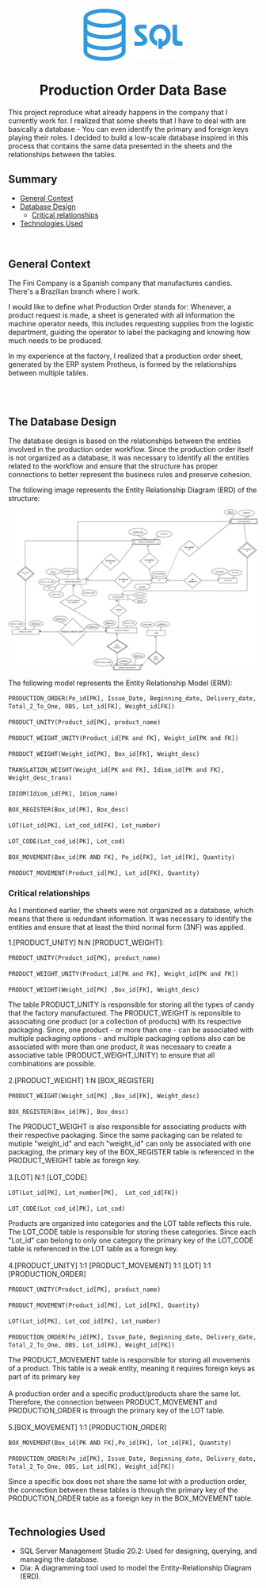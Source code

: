 <p width="100%" align="center">
    <img src="./images/sql.png" width="200px">
</p>    
<h1 id = "projectDescription" align="center">Production Order Data Base</h1>
<p>This project reproduce what already happens in the company that I currently work for. I realized that some sheets that I have to deal with are basically a database - You can even identify the primary and foreign keys playing their roles. I decided to build a low-scale database inspired in this process that contains the same data presented in the sheets and the relationships between the tables. </p>


## Summary

<ul>
    <li><a href = "#context">General Context</a></li>
    <li><a href = "#databasedesign">Database Design</a><ul>
    <li><a href = "#relationships">Critical relationships</a></li></ul></li>
    <li><a href = "#Technologies">Technologies Used</a></li>
</ul>

<br>
<h2 id="context"> General Context </h2>
<p>The Fini Company is a Spanish company that manufactures candies. There's a Brazilian branch where I work.</p>

<p>I would like to define what Production Order stands for: Whenever, a product request is made, a sheet is generated with all information the machine operator needs, this includes requesting supplies from the logistic department, guiding the operator to label the packaging and knowing how much needs to be produced. </p>

<p>In my experience at the factory, I realized that a production order sheet, generated by the ERP system Protheus, is formed by the relationships between multiple tables.</p><br><br>
<h2 id="databasedesign">The Database Design</h2>
<p>The database design is based on the relationships between the entities involved in the production order workflow. Since the production order itself is not organized as a database, it was necessary to identify all the entities related to the workflow and ensure that the structure has proper connections to better represent the business rules and preserve cohesion.</p>

<p>The following image represents the Entity Relationship Diagram (ERD) of the structure:</p>
<img src="images/erd.jpeg" style-width: 100%; height: auto;>

<p>The following model represents the Entity Relationship Model (ERM):
    
    PRODUCTION_ORDER(Po_id[PK], Issue_Date, Beginning_date, Delivery_date, Total_2_To_One, OBS, Lot_id[FK], Weight_id[FK])

    PRODUCT_UNITY(Product_id[PK], product_name) 

    PRODUCT_WEIGHT_UNITY(Product_id[PK and FK], Weight_id[PK and FK]) 

    PRODUCT_WEIGHT(Weight_id[PK], Box_id[FK], Weight_desc)

    TRANSLATION_WEIGHT(Weight_id[PK and FK], Idiom_id[PK and FK], Weight_desc_trans)

    IDIOM(Idiom_id[PK], Idiom_name)

    BOX_REGISTER(Box_id[PK], Box_desc) 	

    LOT(Lot_id[PK], Lot_cod_id[FK], Lot_number) 

    LOT_CODE(Lot_cod_id[PK], Lot_cod)
    
    BOX_MOVEMENT(Box_id[PK AND FK], Po_id[FK], lot_id[FK], Quantity)

    PRODUCT_MOVEMENT(Product_id[PK], Lot_id[FK], Quantity)
 </p>
 <h3 id="relationships"> Critical relationships</h3>
 <p>As I mentioned earlier, the sheets were not organized as a database, which means that there is redundant  information. It was necessary to identify the entities and ensure that at least the third normal form (3NF) was applied.</p>

1.[PRODUCT_UNITY] N:N [PRODUCT_WEIGHT]:
 

    PRODUCT_UNITY(Product_id[PK], product_name) 

    PRODUCT_WEIGHT_UNITY(Product_id[PK and FK], Weight_id[PK and FK]) 

    PRODUCT_WEIGHT(Weight_id[PK] ,Box_id[FK], Weight_desc)   
The table PRODUCT_UNITY is responsible for storing all the types of candy that the factory manufactured. The PRODUCT_WEIGHT is reponsible to associating one product (or a collection of products) with its respective packaging.  Since, one product - or more than one - can be associated with multiple packaging options - and multiple packaging options also can be associated with more than one product, it was necessary to create a associative table (PRODUCT_WEIGHT_UNITY) to ensure that all combinations are possible. 
<br>
<br>
2.[PRODUCT_WEIGHT] 1:N [BOX_REGISTER]

    PRODUCT_WEIGHT(Weight_id[PK] ,Box_id[FK], Weight_desc)

    BOX_REGISTER(Box_id[PK], Box_desc) 	
The PRODUCT_WEIGHT is also responsible for associating products with their respective packaging. Since the same packaging can be related to mutiple "weight_id" and each "weight_id" can only be associated with one packaging, the primary key of the BOX_REGISTER table is referenced in the PRODUCT_WEIGHT table as foreign key.
<br>
<br>
3.[LOT] N:1 [LOT_CODE]

    LOT(Lot_id[PK], Lot_number[PK],  Lot_cod_id[FK]) 

    LOT_CODE(Lot_cod_id[PK], Lot_cod)
    
Products are organized into categories and the LOT table reflects this rule. The LOT_CODE table is responsible for storing these categories. Since each "Lot_id" can belong to only one category the primary key of the LOT_CODE table is referenced in the LOT table as a foreign key. 
<br><br>
4.[PRODUCT_UNITY] 1:1 [PRODUCT_MOVEMENT] 1:1 [LOT] 1:1 [PRODUCTION_ORDER]
   
    PRODUCT_UNITY(Product_id[PK], product_name)

    PRODUCT_MOVEMENT(Product_id[PK], Lot_id[FK], Quantity)

    LOT(Lot_id[PK], Lot_cod_id[FK], Lot_number) 

    PRODUCTION_ORDER(Po_id[PK], Issue_Date, Beginning_date, Delivery_date, Total_2_To_One, OBS, Lot_id[FK], Weight_id[FK])
The PRODUCT_MOVEMENT table is responsible for storing all movements of a product. This table is a weak entity, meaning it requires foreign keys as part of its primary key <br><br>
A production order and a specific product/products share the same lot. Therefore, the connection between PRODUCT_MOVEMENT and PRODUCTION_ORDER is through the primary key of the LOT table.
<br><br>
5.[BOX_MOVEMENT] 1:1 [PRODUCTION_ORDER]

    BOX_MOVEMENT(Box_id[PK AND FK],Po_id[FK], lot_id[FK], Quantity)

    PRODUCTION_ORDER(Po_id[PK], Issue_Date, Beginning_date, Delivery_date, Total_2_To_One, OBS, Lot_id[FK], Weight_id[FK])
Since a specific box does not share the same lot with a production order, the connection between these tables is through the primary key of the PRODUCTION_ORDER table as a foreign key in the BOX_MOVEMENT table.<br><br>
<h2 id="Technologies">Technologies Used</h2>
<ul>
<li>SQL Server Management Studio 20.2: Used for designing, querying, and managing the database.</li>
<li>Dia: A diagramming tool used to model the Entity-Relationship Diagram (ERD).</li>
</ul>
